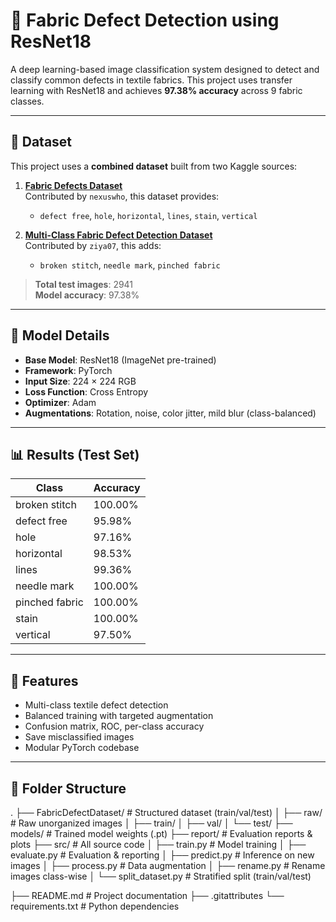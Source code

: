 # 🧵 Fabric Defect Detection using ResNet18

A deep learning-based image classification system designed to detect and classify common defects in textile fabrics. This project uses transfer learning with ResNet18 and achieves **97.38% accuracy** across 9 fabric classes.

---

## 📂 Dataset

This project uses a **combined dataset** built from two Kaggle sources:

1. **[Fabric Defects Dataset](https://www.kaggle.com/datasets/nexuswho/fabric-defects-dataset)**  
   Contributed by `nexuswho`, this dataset provides:
   - `defect free`, `hole`, `horizontal`, `lines`, `stain`, `vertical`

2. **[Multi-Class Fabric Defect Detection Dataset](https://www.kaggle.com/datasets/ziya07/multi-class-fabric-defect-detection-dataset)**  
   Contributed by `ziya07`, this adds:
   - `broken stitch`, `needle mark`, `pinched fabric`

> **Total test images**: 2941  
> **Model accuracy**: 97.38%

---

## 🧠 Model Details

- **Base Model**: ResNet18 (ImageNet pre-trained)
- **Framework**: PyTorch
- **Input Size**: 224 × 224 RGB
- **Loss Function**: Cross Entropy
- **Optimizer**: Adam
- **Augmentations**: Rotation, noise, color jitter, mild blur (class-balanced)

---

## 📊 Results (Test Set)

| Class           | Accuracy |
|----------------|----------|
| broken stitch  | 100.00%  |
| defect free    | 95.98%   |
| hole           | 97.16%   |
| horizontal     | 98.53%   |
| lines          | 99.36%   |
| needle mark    | 100.00%  |
| pinched fabric | 100.00%  |
| stain          | 100.00%  |
| vertical       | 97.50%   |

---

## 🧪 Features

- Multi-class textile defect detection
- Balanced training with targeted augmentation
- Confusion matrix, ROC, per-class accuracy
- Save misclassified images
- Modular PyTorch codebase

---

## 📁 Folder Structure

.
├── FabricDefectDataset/       # Structured dataset (train/val/test)
│   ├── raw/                   # Raw unorganized images
│   ├── train/
│   ├── val/
│   └── test/
├── models/                    # Trained model weights (.pt)
├── report/                    # Evaluation reports & plots
├── src/                       # All source code
│   ├── train.py               # Model training
│   ├── evaluate.py            # Evaluation & reporting
│   ├── predict.py             # Inference on new images
│   ├── process.py             # Data augmentation
│   ├── rename.py              # Rename images class-wise
│   └── split_dataset.py       # Stratified split (train/val/test)

├── README.md                  # Project documentation
├── .gitattributes
└── requirements.txt           # Python dependencies

